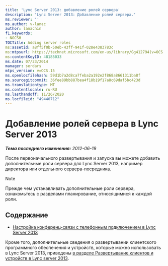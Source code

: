 ```yaml
---
title: 'Lync Server 2013: добавление ролей сервера'
description: 'Lync Server 2013: Добавление ролей сервера.'
ms.reviewer: ''
ms.author: v-lanac
author: lanachin
f1.keywords:
- NOCSH
TOCTitle: Adding server roles
ms:assetid: a8ff5f0b-50eb-43ff-941f-028e4383783c
ms:mtpsurl: https://technet.microsoft.com/en-us/library/Gg412794(v=OCS.15)
ms:contentKeyID: 48185033
ms.date: 07/23/2014
manager: serdars
mtps_version: v=OCS.15
ms.openlocfilehash: 59d1b7a2d8ca7feba2a192e2f868a8661311ba8f
ms.sourcegitcommit: 36fee89bb887bea4f18b19f17a8c69daf5bc423d
ms.translationtype: MT
ms.contentlocale: ru-RU
ms.lasthandoff: 11/26/2020
ms.locfileid: "49440712"
---
```

# <a name="adding-server-roles-in-lync-server-2013"></a>Добавление ролей сервера в Lync Server 2013

<div data-xmlns="http://www.w3.org/1999/xhtml">

<div class="topic" data-xmlns="http://www.w3.org/1999/xhtml" data-msxsl="urn:schemas-microsoft-com:xslt" data-cs="https://msdn.microsoft.com/">

<div data-asp="https://msdn2.microsoft.com/asp">



</div>

<div id="mainSection">

<div id="mainBody">

<span> </span>

_**Тема последнего изменения:** 2012-06-19_

После первоначального развертывания и запуска вы можете добавить дополнительные роли сервера для Lync Server 2013, например директора или отдельного сервера-посредника.

<div>


> [!NOTE]  
> Прежде чем устанавливать дополнительные роли сервера, ознакомьтесь с разделами планирование, относящимися к каждой роли.



</div>

<div>

## <a name="in-this-section"></a>Содержание

  - [Настройка конференц-связи с телефонным подключением в Lync Server 2013](lync-server-2013-configuring-dial-in-conferencing.md)

Кроме того, дополнительные сведения о развертывании клиентского программного обеспечения и устройств, которые можно использовать в Lync Server 2013, приведены [в разделе Развертывание клиентов и устройств в Lync server 2013](lync-server-2013-deploying-clients-and-devices.md).

</div>

</div>

<span> </span>

</div>

</div>

</div>


